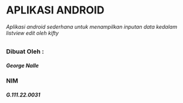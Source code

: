 # APLIKASI ANDROID
###### Aplikasi android sederhana untuk menampilkan inputan data kedalam listview edit oleh kifty

### Dibuat Oleh :
##### George Nalle
### NIM
##### G.111.22.0031